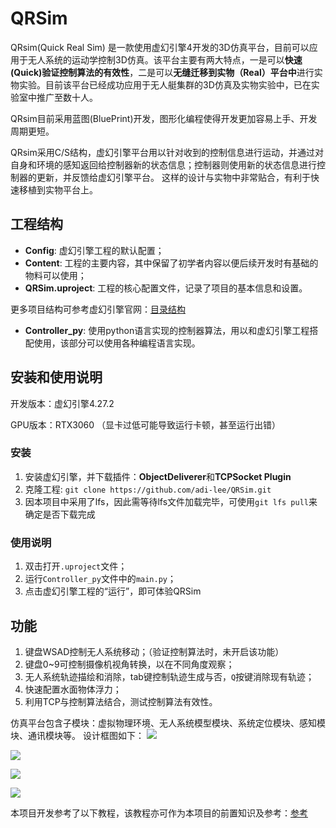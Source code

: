 # QRSim

QRsim(Quick Real Sim) 是一款使用虚幻引擎4开发的3D仿真平台，目前可以应用于无人系统的运动学控制3D仿真。该平台主要有两大特点，一是可以**快速(Quick)验证控制算法的有效性**，二是可以**无缝迁移到实物（Real）平台中**进行实物实验。目前该平台已经成功应用于无人艇集群的3D仿真及实物实验中，已在实验室中推广至数十人。

QRsim目前采用蓝图(BluePrint)开发，图形化编程使得开发更加容易上手、开发周期更短。

QRsim采用C/S结构，虚幻引擎平台用以针对收到的控制信息进行运动，并通过对自身和环境的感知返回给控制器新的状态信息；控制器则使用新的状态信息进行控制器的更新，并反馈给虚幻引擎平台。
这样的设计与实物中非常贴合，有利于快速移植到实物平台上。

## 工程结构

- **Config**: 虚幻引擎工程的默认配置；
- **Content**: 工程的主要内容，其中保留了初学者内容以便后续开发时有基础的物料可以使用；
- **QRSim.uproject**: 工程的核心配置文件，记录了项目的基本信息和设置。

更多项目结构可参考虚幻引擎官网：[目录结构](https://dev.epicgames.com/documentation/zh-cn/unreal-engine/directory-structure?application_version=4.27)

- **Controller_py**: 使用python语言实现的控制器算法，用以和虚幻引擎工程搭配使用，该部分可以使用各种编程语言实现。

## 安装和使用说明

开发版本：虚幻引擎4.27.2

GPU版本：RTX3060 （显卡过低可能导致运行卡顿，甚至运行出错）

### 安装
1. 安装虚幻引擎，并下载插件：**ObjectDeliverer**和**TCPSocket Plugin**
2. 克隆工程: `git clone https://github.com/adi-lee/QRSim.git`
3. 因本项目中采用了lfs，因此需等待lfs文件加载完毕，可使用`git lfs pull`来确定是否下载完成

### 使用说明
1. 双击打开`.uproject`文件；
2. 运行`Controller_py`文件中的`main.py`；
3. 点击虚幻引擎工程的“运行”，即可体验QRSim

## 功能
1. 键盘WSAD控制无人系统移动；（验证控制算法时，未开启该功能）
2. 键盘0~9可控制摄像机视角转换，以在不同角度观察；
3. 无人系统轨迹描绘和消除，tab键控制轨迹生成与否，`Q`按键消除现有轨迹；
4. 快速配置水面物体浮力；
5. 利用TCP与控制算法结合，测试控制算法有效性。

仿真平台包含子模块：虚拟物理环境、无人系统模型模块、系统定位模块、感知模块、通讯模块等。
设计框图如下：
![](https://gitee.com/adi-lee/blogs_images/raw/master/imgs/20250513154534.png)


![](https://gitee.com/adi-lee/blogs_images/raw/master/imgs/UE2.gif)

![](https://gitee.com/adi-lee/blogs_images/raw/master/imgs/UEMultiUSVsEnclosingControl.gif)

![](https://gitee.com/adi-lee/blogs_images/raw/master/imgs/UEusv_trajectory_endpoint.gif)

本项目开发参考了以下教程，该教程亦可作为本项目的前置知识及参考：[参考](https://www.bilibili.com/video/BV19Y4y1e7KQ/?spm_id_from=333.1387.homepage.video_card.click&vd_source=765d56c958a80a8ea382c4e203764281)
